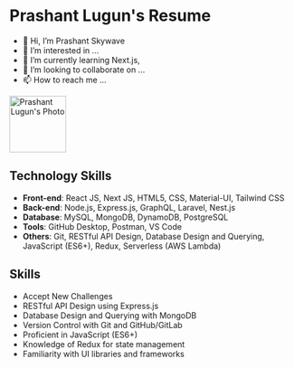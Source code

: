 # Prashant Lugun's Resume

- 👋 Hi, I’m Prashant Skywave
- 👀 I’m interested in ...
- 🌱 I’m currently learning Next.js, 
- 💞️ I’m looking to collaborate on ...
- 📫 How to reach me ...

<img src="https://avatars.githubusercontent.com/u/136677987?v=4" alt="Prashant Lugun's Photo" height="100px" aspectratio="1/1"/>

## Technology Skills

- **Front-end**: React JS, Next JS, HTML5, CSS, Material-UI, Tailwind CSS
- **Back-end**: Node.js, Express.js, GraphQL, Laravel, Nest.js
- **Database**: MySQL, MongoDB, DynamoDB, PostgreSQL
- **Tools**: GitHub Desktop, Postman, VS Code
- **Others**: Git, RESTful API Design, Database Design and Querying, JavaScript (ES6+), Redux, Serverless (AWS Lambda)

## Skills

- Accept New Challenges
- RESTful API Design using Express.js
- Database Design and Querying with MongoDB
- Version Control with Git and GitHub/GitLab
- Proficient in JavaScript (ES6+)
- Knowledge of Redux for state management
- Familiarity with UI libraries and frameworks
